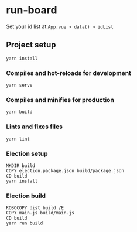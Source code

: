 # run-board

Set your id list at `App.vue > data() > idList`

## Project setup
```
yarn install
```

### Compiles and hot-reloads for development
```
yarn serve
```

### Compiles and minifies for production
```
yarn build
```

### Lints and fixes files
```
yarn lint
```

### Election setup
```
MKDIR build
COPY election.package.json build/package.json
CD build
yarn install
```

### Election build
```
ROBOCOPY dist build /E
COPY main.js build/main.js
CD build
yarn run build
```